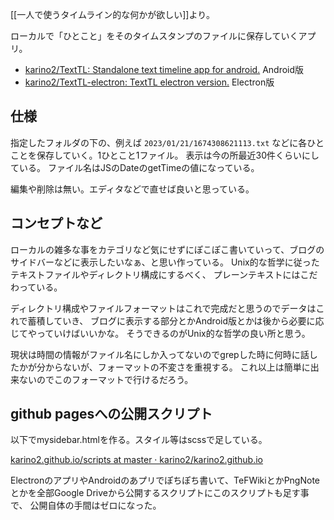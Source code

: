 [[一人で使うタイムライン的な何かが欲しい]]より。

ローカルで「ひとこと」をそのタイムスタンプのファイルに保存していくアプリ。

- [karino2/TextTL: Standalone text timeline app for android.](https://github.com/karino2/TextTL) Android版
- [karino2/TextTL-electron: TextTL electron version.](https://github.com/karino2/TextTL-electron) Electron版

## 仕様

指定したフォルダの下の、例えば `2023/01/21/1674308621113.txt` などに各ひとことを保存していく。1ひとこと1ファイル。
表示は今の所最近30件くらいにしている。
ファイル名はJSのDateのgetTimeの値になっている。

編集や削除は無い。エディタなどで直せば良いと思っている。

## コンセプトなど

ローカルの雑多な事をカテゴリなど気にせずにぽこぽこ書いていって、ブログのサイドバーなどに表示したいなぁ、と思い作っている。
Unix的な哲学に従ったテキストファイルやディレクトリ構成にするべく、
プレーンテキストにはこだわっている。

ディレクトリ構成やファイルフォーマットはこれで完成だと思うのでデータはこれで蓄積していき、
ブログに表示する部分とかAndroid版とかは後から必要に応じてやっていけばいいかな。
そうできるのがUnix的な哲学の良い所と思う。

現状は時間の情報がファイル名にしか入ってないのでgrepした時に何時に話したかが分からないが、フォーマットの不変さを重視する。
これ以上は簡単に出来ないのでこのフォーマットで行けるだろう。

## github pagesへの公開スクリプト

以下でmysidebar.htmlを作る。スタイル等はscssで足している。

[karino2.github.io/scripts at master · karino2/karino2.github.io](https://github.com/karino2/karino2.github.io/tree/master/scripts)

ElectronのアプリやAndroidのあプリでぽちぽち書いて、TeFWikiとかPngNoteとかを全部Google Driveから公開するスクリプトにこのスクリプトも足す事で、
公開自体の手間はゼロになった。